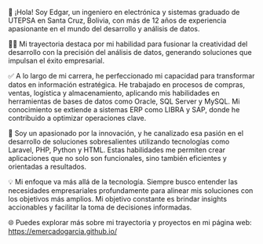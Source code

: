 👋 ¡Hola! Soy Edgar, un ingeniero en electrónica y sistemas graduado de UTEPSA en Santa Cruz, Bolivia, con más de 12 años de experiencia apasionante en el mundo del desarrollo y análisis de datos.

👨‍💻 Mi trayectoria destaca por mi habilidad para fusionar la creatividad del desarrollo con la precisión del análisis de datos, generando soluciones que impulsan el éxito empresarial.

✅ A lo largo de mi carrera, he perfeccionado mi capacidad para transformar datos en información estratégica. He trabajado en procesos de compras, ventas, logística y almacenamiento, aplicando mis habilidades en herramientas de bases de datos como Oracle, SQL Server y MySQL. Mi conocimiento se extiende a sistemas ERP como LIBRA y SAP, donde he contribuido a optimizar operaciones clave.

🚀 Soy un apasionado por la innovación, y he canalizado esa pasión en el desarrollo de soluciones sobresalientes utilizando tecnologías como Laravel, PHP, Python y HTML. Estas habilidades me permiten crear aplicaciones que no solo son funcionales, sino también eficientes y orientadas a resultados.

💡 Mi enfoque va más allá de la tecnología. Siempre busco entender las necesidades empresariales profundamente para alinear mis soluciones con los objetivos más amplios. Mi objetivo constante es brindar insights accionables y facilitar la toma de decisiones informadas.

🌐 Puedes explorar más sobre mi trayectoria y proyectos en mi página web: https://emercadogarcia.github.io/